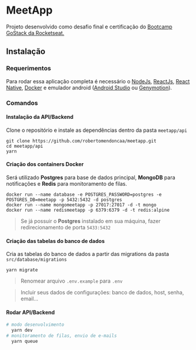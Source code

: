 # MeetApp
Projeto desenvolvido como desafio final e certificação do [Bootcamp GoStack da Rocketseat.](https://rocketseat.com.br/bootcamp)

## Instalação
### Requerimentos
Para rodar essa aplicação completa é necessário o [NodeJs](https://nodejs.org/en/), [ReactJs](https://reactjs.org), [React Native](https://facebook.github.io/react-native/), [Docker](https://www.docker.com) e emulador android ([Android Studio](https://developer.android.com/studio) ou [Genymotion](https://www.genymotion.com)).

### Comandos
#### Instalação da API/Backend
Clone o repositório e instale as dependências dentro da pasta `meetapp/api`
```
git clone https://github.com/robertomendoncaa/meetapp.git
cd meetapp/api
yarn
```
#### Criação dos containers Docker
Será utilizado **Postgres** para base de dados principal, **MongoDB** para notificações e **Redis** para monitoramento de filas.
```
docker run --name database -e POSTGRES_PASSWORD=postgres -e POSTGRES_DB=meetapp -p 5432:5432 -d postgres
docker run --name mongomeetapp -p 27017:27017 -d -t mongo
docker run --name redismeetapp -p 6379:6379 -d -t redis:alpine
```
> Se já possuir o **Postgres** instalado em sua máquina, fazer redirecionamento de porta `5433:5432`
#### Criação das tabelas do banco de dados
Cria as tabelas do banco de dados a partir das migrations da pasta `src/database/migrations`

`yarn migrate`

> Renomear arquivo `.env.example` para `.env`

> Incluir seus dados de configurações: banco de dados, host, senha, email...

#### Rodar API/Backend
```bash
# modo desenvolvimento
  yarn dev
# monitoramento de filas, envio de e-mails
  yarn queue
```